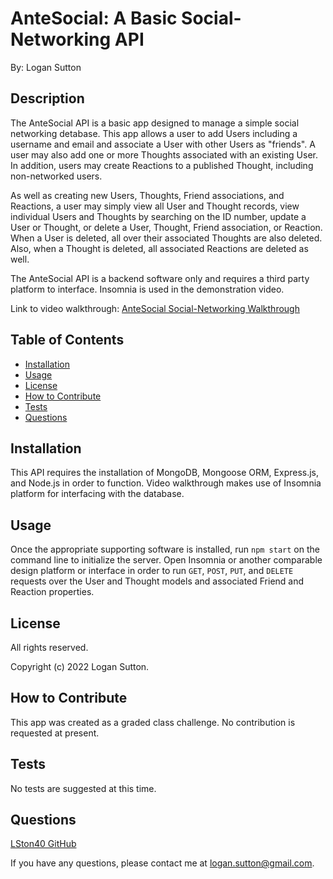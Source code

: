 # AnteSocial: A Basic Social-Networking API

By: Logan Sutton  

## Description  

The AnteSocial API is a basic app designed to manage a simple social networking detabase. This app allows a user to add Users including a username and email and associate a User with other Users as "friends". A user may also add one or more Thoughts associated with an existing User. In addition, users may create Reactions to a published Thought, including non-networked users.

As well as creating new Users, Thoughts, Friend associations, and Reactions, a user may simply view all User and Thought records, view individual Users and Thoughts by searching on the ID number, update a User or Thought, or delete a User, Thought, Friend association, or Reaction. When a User is deleted, all over their associated Thoughts are also deleted. Also, when a Thought is deleted, all associated Reactions are deleted as well.

The AnteSocial API is a backend software only and requires a third party platform to interface. Insomnia is used in the demonstration video.

Link to video walkthrough: [AnteSocial Social-Networking Walkthrough](https://drive.google.com/file/d/1IONDuqcC2yQS65ThRR3oxaxdrWymO34a/view)

## Table of Contents  

- [Installation](#installation)  
- [Usage](#usage)  
- [License](#license)  
- [How to Contribute](#how-to-contribute)  
- [Tests](#tests)  
- [Questions](#questions)  

## Installation  
    
This API requires the installation of MongoDB, Mongoose ORM, Express.js, and Node.js in order to function. Video walkthrough makes use of Insomnia platform for interfacing with the database.  

## Usage  
Once the appropriate supporting software is installed, run `npm start` on the command line to initialize the server. Open Insomnia or another comparable design platform or interface in order to run `GET`, `POST`, `PUT`, and `DELETE` requests over the User and Thought models and associated Friend and Reaction properties.

## License  
    
All rights reserved.

Copyright (c) 2022 Logan Sutton.  

## How to Contribute  
  
This app was created as a graded class challenge. No contribution is requested at present.  

## Tests  
    
No tests are suggested at this time.  

## Questions  
    
[LSton40 GitHub](https://github.com/LSton40)  

If you have any questions, please contact me at logan.sutton@gmail.com.
